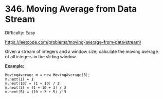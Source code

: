 # 346. Moving Average from Data Stream

Difficulty: Easy

https://leetcode.com/problems/moving-average-from-data-stream/

Given a stream of integers and a window size, calculate the moving average of all integers in the sliding window.

**Example:**
```
MovingAverage m = new MovingAverage(3);
m.next(1) = 1
m.next(10) = (1 + 10) / 2
m.next(3) = (1 + 10 + 3) / 3
m.next(5) = (10 + 3 + 5) / 3
```
